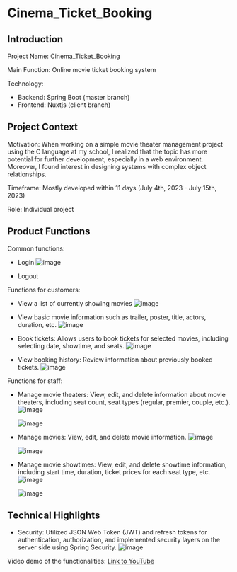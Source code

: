 # Cinema_Ticket_Booking

## Introduction

Project Name: Cinema_Ticket_Booking

Main Function: Online movie ticket booking system

Technology:
- Backend: Spring Boot (master branch)
- Frontend: Nuxtjs (client branch)

## Project Context

Motivation: When working on a simple movie theater management project using the C language at my school, I realized that the topic has more potential for further development, especially in a web environment. Moreover, I found interest in designing systems with complex object relationships.

Timeframe: Mostly developed within 11 days (July 4th, 2023 - July 15th, 2023)

Role: Individual project

## Product Functions

Common functions:

- Login
  ![image](https://github.com/Doan1412/Cinema_Ticket_Booking/assets/85919961/6e43bd09-5b9e-498f-8384-cc167c5c5724)

- Logout

Functions for customers:

- View a list of currently showing movies
  ![image](https://github.com/Doan1412/Cinema_Ticket_Booking/assets/85919961/3349a3c0-c03f-40f6-b43f-66c385378ac4)

- View basic movie information such as trailer, poster, title, actors, duration, etc.
  ![image](https://github.com/Doan1412/Cinema_Ticket_Booking/assets/85919961/857fa9cf-5931-4bcb-9503-04148aa59e7d)

- Book tickets: Allows users to book tickets for selected movies, including selecting date, showtime, and seats.
  ![image](https://github.com/Doan1412/Cinema_Ticket_Booking/assets/85919961/e36b244b-496a-452b-86c7-ee5b9e8e85d7)

- View booking history: Review information about previously booked tickets.
  ![image](https://github.com/Doan1412/Cinema_Ticket_Booking/assets/85919961/b76cdbae-a6f8-47d4-a628-7ec025684e2e)

Functions for staff:

- Manage movie theaters: View, edit, and delete information about movie theaters, including seat count, seat types (regular, premier, couple, etc.).
  ![image](https://github.com/Doan1412/Cinema_Ticket_Booking/assets/85919961/9dc9db30-907c-42fe-88d7-06ef3d58cd1c)

  ![image](https://github.com/Doan1412/Cinema_Ticket_Booking/assets/85919961/1dfa6d8e-7e5d-4da6-a514-3810d713f100)

- Manage movies: View, edit, and delete movie information.
  ![image](https://github.com/Doan1412/Cinema_Ticket_Booking/assets/85919961/20f931ef-669e-4afb-b504-753b734c6c4c)

  ![image](https://github.com/Doan1412/Cinema_Ticket_Booking/assets/85919961/ca701f36-7e41-4456-842d-a18bee77ee64)

- Manage movie showtimes: View, edit, and delete showtime information, including start time, duration, ticket prices for each seat type, etc.
  ![image](https://github.com/Doan1412/Cinema_Ticket_Booking/assets/85919961/f1974e55-8006-49fd-8a9b-05aa8f661aa3)

  ![image](https://github.com/Doan1412/Cinema_Ticket_Booking/assets/85919961/743801ec-e63c-40ba-bd3b-c9c32ee332f3)

## Technical Highlights

- Security: Utilized JSON Web Token (JWT) and refresh tokens for authentication, authorization, and implemented security layers on the server side using Spring Security.
  ![image](https://github.com/Doan1412/Cinema_Ticket_Booking/assets/85919961/bcede6d3-5eed-4076-9100-2433c56fe25a)

Video demo of the functionalities: [Link to YouTube](https://youtu.be/a3YZ2G7QPdk)
